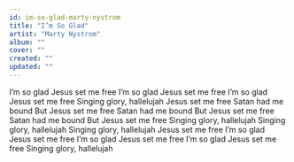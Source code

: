 ```yaml
---
id: im-so-glad-marty-nystrom
title: "I’m So Glad"
artist: "Marty Nystrom"
album: ""
cover: ""
created: ""
updated: ""
---
```


I’m so glad
Jesus set me free
I’m so glad
Jesus set me free
I’m so glad
Jesus set me free
Singing glory, hallelujah
Jesus set me free
Satan had me bound
But Jesus set me free
Satan had me bound
But Jesus set me free
Satan had me bound
But Jesus set me free
Singing glory, hallelujah
Singing glory, hallelujah
Singing glory, hallelujah
Jesus set me free
I’m so glad
Jesus set me free
I’m so glad
Jesus set me free
I’m so glad
Jesus set me free
Singing glory, hallelujah
